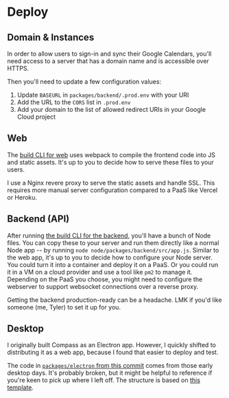 # Deploy

## Domain & Instances

In order to allow users to sign-in and sync their Google Calendars, you'll need access to a server that has a domain name and is accessible over HTTPS.

Then you'll need to update a few configuration values:

1. Update `BASEURL` in `packages/backend/.prod.env` with your URI
2. Add the URL to the `CORS` list in `.prod.env`
3. Add your domain to the list of allowed redirect URIs in your Google Cloud project

## Web

The [build CLI for web](./build) uses webpack to compile the frontend code into JS and static assets. It's up to you to decide how to serve these files to your users.

I use a Nginx revere proxy to serve the static assets and handle SSL. This requires more manual server configuration compared to a PaaS like Vercel or Heroku.

## Backend (API)

After running [the build CLI for the backend](./build), you'll have a bunch of Node files. You can copy these to your server and run them directly like a normal Node app -- by running `node node/packages/backend/src/app.js`. Similar to the web app, it's up to you to decide how to configure your Node server. You could turn it into a container and deploy it on a PaaS. Or you could run it in a VM on a cloud provider and use a tool like `pm2` to manage it. Depending on the PaaS you choose, you might need to configure the webserver to support websocket connections over a reverse proxy.

Getting the backend production-ready can be a headache. LMK if you'd like someone (me, Tyler) to set it up for you.

## Desktop

I originally built Compass as an Electron app. However, I quickly shifted to distributing it as a web app, because I found that easier to deploy and test.

The code in [`packages/electron` from this commit](https://github.com/SwitchbackTech/compass/commit/506c87d3dc05fed83d9a5b714fc4a637152c3bbe) comes from those early desktop days. It's probably broken, but it might be helpful to reference if you're keen to pick up where I left off. The structure is based on [this template](https://github.com/reZach/secure-electron-template).

